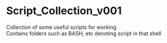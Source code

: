 # Script_Collection_v001

Collection of some useful scripts for working  
Contains folders such as BASH, etc denoting script in that shell
